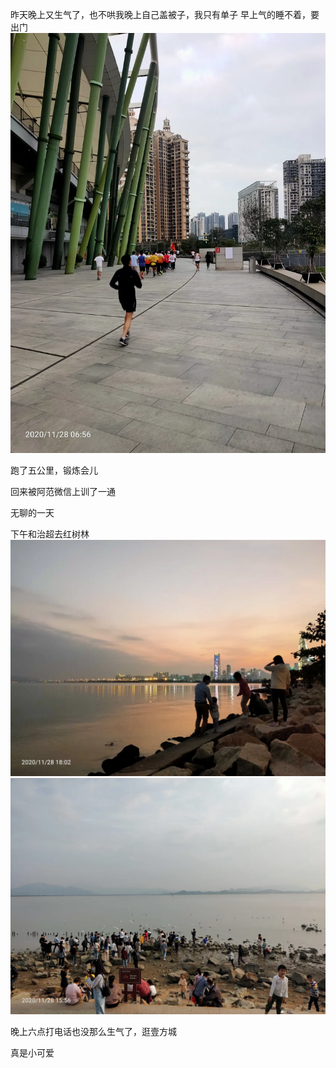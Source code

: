 昨天晚上又生气了，也不哄我晚上自己盖被子，我只有单子
早上气的睡不着，要出门![](../../img/6904315-4ab939808f27dd14.jpg)

跑了五公里，锻炼会儿

回来被阿范微信上训了一通


无聊的一天

下午和治超去红树林
![](../../img/6904315-eda8c22a2653aea6.jpg)
![](../../img/6904315-5d8a45f01c4283d1.jpg)


晚上六点打电话也没那么生气了，逛壹方城

真是小可爱
